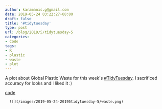 ```yaml
---
author: karamanis.g@gmail.com
date: 2019-05-24 03:22:27+00:00
draft: false
title: '#tidytuesday'
type: post
url: /blog/2019/5/tidytuesday-5
categories:
- Code
tags:
- R
- plastic
- waste
- plot
---
```


A plot about Global Plastic Waste for this week's [#TidyTuesday](https://mobile.twitter.com/hashtag/TidyTuesday?src=hashtag_click). I sacrificed accuracy for looks and I liked it :)

[code](https://github.com/gkaramanis/tidytuesday/tree/master/week-21)


  
      ![](/images/2019-05-24-20195tidytuesday-5/waste.png)

